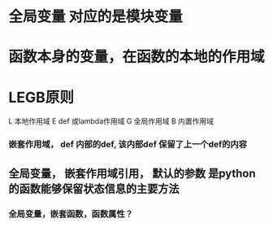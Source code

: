 # 全局变量 对应的是模块变量
# 函数本身的变量，在函数的本地的作用域

# LEGB原则
L 本地作用域
E def 或lambda作用域
G 全局作用域
B 内置作用域



### 嵌套作用域， def 内部的def, 该内部def 保留了上一个def的内容

## 全局变量， 嵌套作用域引用， 默认的参数 是python的函数能够保留状态信息的主要方法

###    全局变量，嵌套函数，函数属性？